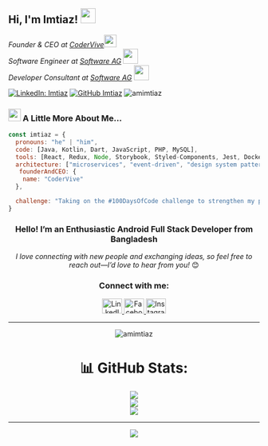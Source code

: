 <!--![imtiaz](https://github.com/amimtiaz/amimtiaz/assets/134070730/622c282a-b473-4332-8263-15ea2974a0de)-->
<h2>Hi, I'm Imtiaz! <img src="https://i.giphy.com/WFZvB7VIXBgiz3oDXE.gif" width="30"> </h2>

<p>
  <em>
    Founder & CEO at <a href="https://codervive.com/">CoderVive<img src="https://media0.giphy.com/media/v1.Y2lkPTc5MGI3NjExaTltMGFzdmxndXdyenc0emh1aHppZ2x5a2RmdzlqMHVwMzB6eWQzNiZlcD12MV9pbnRlcm5hbF9naWZfYnlfaWQmY3Q9cw/sWQCF6RxYQN7rjSXQE/giphy.webp" width="25"></a>  <br>
    Software Engineer at <a href="https://www.softwareag.com/en_corporate.html">Software AG</a>
    <img src="https://i.giphy.com/XbgvCKxGzmdireW5LD.gif" width="30"><br>
    Developer Consultant at <a href="https://www.softwareag.com/en_corporate.html">Software AG</a>
    <img src="https://i.giphy.com/YSB2NZZMTiPGRtEiBQ.gif" width="30">
  </em>
</p>

[![LinkedIn: Imtiaz](https://img.shields.io/badge/-amimtiaz-blue?style=flat-square&logo=Linkedin&logoColor=white&link=https://www.linkedin.com/in/am-imtiaz/)](https://www.linkedin.com/in/am-imtiaz/)
[![GitHub Imtiaz](https://img.shields.io/github/followers/amimtiaz?label=follow&style=social)](https://github.com/amimtiaz)
<img src="https://komarev.com/ghpvc/?username=amimtiaz&label=Profile%20views&color=0e75b6&style=flat" alt="amimtiaz" />

### <img src="https://media.giphy.com/media/v1.Y2lkPTc5MGI3NjExc24yeWQ5NXE1cmx3aDhkYnB3em10eTBhcm9ranhud3A3YWFkYXplaiZlcD12MV9pbnRlcm5hbF9naWZfYnlfaWQmY3Q9cw/RLDpFIGmWWWmAwva8G/giphy.gif" width="25"> A Little More About Me...

```javascript
const imtiaz = {
  pronouns: "he" | "him",
  code: [Java, Kotlin, Dart, JavaScript, PHP, MySQL],
  tools: [React, Redux, Node, Storybook, Styled-Components, Jest, Docker],
  architecture: ["microservices", "event-driven", "design system pattern"],
   founderAndCEO: {
    name: "CoderVive"
  },

  challenge: "Taking on the #100DaysOfCode challenge to strengthen my proficiency in JavaScript and React development"
}

```
<div align="center">
  <h3>Hello! I’m an Enthusiastic Android Full Stack Developer from Bangladesh</h3>

  <p><em>I love connecting with new people and exchanging ideas, so feel free to reach out—I’d love to hear from you!</em> 😊</p>

  <h3>Connect with me:</h3>
  <p>
    <a href="https://linkedin.com/in/am-imtiaz" target="_blank">
      <img src="https://raw.githubusercontent.com/rahuldkjain/github-profile-readme-generator/master/src/images/icons/Social/linked-in-alt.svg" alt="LinkedIn" height="30" width="40" />
    </a>
    <a href="https://www.facebook.com/abMoImtiaz" target="_blank">
      <img src="https://raw.githubusercontent.com/rahuldkjain/github-profile-readme-generator/master/src/images/icons/Social/facebook.svg" alt="Facebook" height="30" width="40" />
    </a>
    <a href="https://instagram.com/imtiaz_am" target="_blank">
      <img src="https://raw.githubusercontent.com/rahuldkjain/github-profile-readme-generator/master/src/images/icons/Social/instagram.svg" alt="Instagram" height="30" width="40" />
    </a>
  </p>
  
  <hr>

  <p>
    <img src="https://github-readme-stats.vercel.app/api/top-langs?username=amimtiaz&show_icons=true&locale=en&layout=compact" alt="amimtiaz" />
  </p>

  # 📊 GitHub Stats:
![](https://github-readme-stats.vercel.app/api?username=amimtiaz&theme=light&hide_border=false&include_all_commits=false&count_private=true)<br/>
![](https://github-readme-streak-stats.herokuapp.com/?user=amimtiaz&theme=dark&hide_border=false)<br/>
![](https://github-readme-stats.vercel.app/api/top-langs/?username=amimtiaz&theme=dark&hide_border=false&include_all_commits=false&count_private=true&layout=compact)

---
[![](https://visitcount.itsvg.in/api?id=amimtiaz&icon=0&color=0)](https://visitcount.itsvg.in)

<!-- Proudly created with GPRM ( https://gprm.itsvg.in ) -->
</div>



